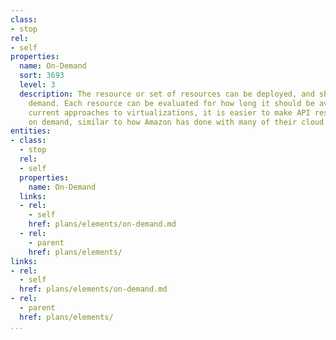 ```yaml
---
class:
- stop
rel:
- self
properties:
  name: On-Demand
  sort: 3693
  level: 3
  description: The resource or set of resources can be deployed, and shut down on
    demand. Each resource can be evaluated for how long it should be available. With
    current approaches to virtualizations, it is easier to make API resources available
    on demand, similar to how Amazon has done with many of their cloud compute resources.
entities:
- class:
  - stop
  rel:
  - self
  properties:
    name: On-Demand
  links:
  - rel:
    - self
    href: plans/elements/on-demand.md
  - rel:
    - parent
    href: plans/elements/
links:
- rel:
  - self
  href: plans/elements/on-demand.md
- rel:
  - parent
  href: plans/elements/
...
```

